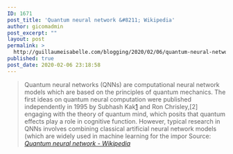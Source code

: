 ```yaml
---
ID: 1671
post_title: 'Quantum neural network &#8211; Wikipedia'
author: gicomadmin
post_excerpt: ""
layout: post
permalink: >
  http://guillaumeisabelle.com/blogging/2020/02/06/quantum-neural-network-wikipedia/
published: true
post_date: 2020-02-06 23:18:58
---
```

> Quantum neural networks (QNNs) are computational neural network models which are based on the principles of quantum mechanics. The first ideas on quantum neural computation were published independently in 1995 by Subhash Kak[1] and Ron Chrisley,[2] engaging with the theory of quantum mind, which posits that quantum effects play a role in cognitive function. However, typical research in QNNs involves combining classical artificial neural network models (which are widely used in machine learning for the impor Source: *[Quantum neural network - Wikipedia][1]*

 [1]: https://en.wikipedia.org/wiki/Quantum_neural_network#Quantum_perceptrons
